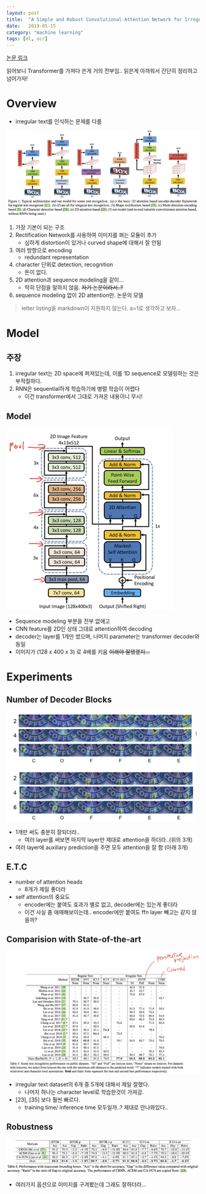 ```yaml
---
layout: post
title:  "A Simple and Robust Convolutional-Attention Network for Irregular Text Recognition"
date:   2019-05-15
category: "machine learning"
tags: [ml, ocr]
---
```

[논문 링크](https://arxiv.org/abs/1904.01375)

읽어보니 Transformer를 가져다 쓴게 거의 전부임.. 읽은게 아까워서 간단히 정리하고 넘어가자!

# Overview

* irregular text를 인식하는 문제를 다룸

![Overview](/resources/2019-05-15/Overview.png)

1. 가장 기본이 되는 구조
2. Rectification Network를 사용하여 이미지를 펴는 모듈이 추가
    * 심하게 distortion이 있거나 curved shape에 대해서 잘 안됨
3. 여러 방향으로 encoding
    * redundant representation 
4. character 단위로 detection, recognition
    * 돈이 없다.
5. 2D attention과 sequence modeling을 같이...
    * 딱히 단점을 말하지 않음. ~~자기 논문이라서..?~~
6. sequence modeling 없이 2D attention만. 논문의 모델

> letter listing을 markdown이 지원하지 않는다. a=1로 생각하고 보자...

# Model

## 주장
1. irregular text는 2D space에 퍼져있는데, 이를 1D sequence로 모델링하는 것은 부적절하다.
2. RNN은 sequential하게 학습하기에 병렬 학습이 어렵다
    * 이건 transformer에서 그대로 가져온 내용이니 무시!
## Model

![model_structure](/resources/2019-05-15/model_structure.png)

* Sequence modeling 부분을 전부 없애고
* CNN feature를 2D인 상태 그대로 attention하여 decoding
* decoder는 layer를 1개만 썼으며, 나머지 parameter는 transformer decoder와 동일
* 이미지가 (128 x 400 x 3) 로 4배를 키움 ~~이래야 잘됐겠지...~~

# Experiments

## Number of Decoder Blocks

![attention_map](/resources/2019-05-15/attention_map.png)

* 1개만 써도 충분히 잘되더라..
    * 여러 layer를 써보면 마지막 layer만 제대로 attention을 하더라..(위의 3개)
* 여러 layer에 auxiliary prediction을 주면 모두 attention을 잘 함 (아래 3개)

## E.T.C
* number of attention heads
    * 8개가 제일 좋더라
* self attention의 중요도
    * encoder에는 붙여도 효과가 별로 없고, decoder에는 있는게 좋더라
    * 이건 사실 좀 애매해보이는데.. encoder에만 붙여도 ffn layer 빼고는 같지 않을까?

## Comparision with State-of-the-art

![result1](/resources/2019-05-15/result1.png)

* irregular text dataset의 6개 중 5개에 대해서 제일 잘했다.
    * 나머지 하나는 character level로 학습한것이 가져감.
* [23], [35] 보다 훨씬 빠르다.
    * training time/ inference time 모두일까..? 제대로 안나와있다..


## Robustness

![result2](/resources/2019-05-15/result2.png)

* 여러가지 옵션으로 이미지를 구겨봤는데 그래도 잘하더라...

